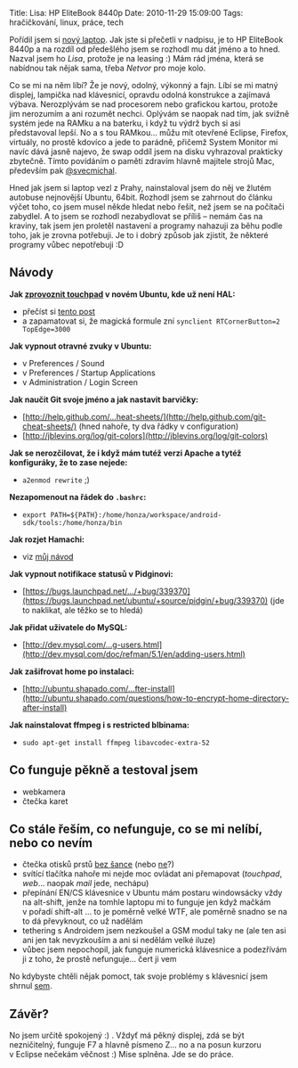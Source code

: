 Title: Lisa: HP EliteBook 8440p
Date: 2010-11-29 15:09:00
Tags: hračičkování, linux, práce, tech

Pořídil jsem si [nový laptop]({filename}2010-10-25_novy-laptop.md). Jak jste si přečetli v nadpisu, je to HP EliteBook 8440p a na rozdíl od předešlého jsem se rozhodl mu dát jméno a to hned. Nazval jsem ho *Lisa*, protože je na leasing :) Mám rád jména, která se nabídnou tak nějak sama, třeba *Netvor* pro moje kolo.

Co se mi na něm líbí? Že je nový, odolný, výkonný a fajn. Líbí se mi matný displej, lampička nad klávesnicí, opravdu odolná konstrukce a zajímavá výbava. Nerozplývám se nad procesorem nebo grafickou kartou, protože jim nerozumím a ani rozumět nechci. Oplývám se naopak nad tím, jak svižně systém jede na RAMku a na baterku, i když tu výdrž bych si asi představoval lepší. No a s tou RAMkou… můžu mít otevřené Eclipse, Firefox, virtuály, no prostě kdovíco a jede to parádně, přičemž System Monitor mi navíc dává jasně najevo, že swap oddíl jsem na disku vyhrazoval prakticky zbytečně. Tímto povídáním o paměti zdravím hlavně majitele strojů Mac, především pak [@svecmichal](http://twitter.com/svecmichal).

Hned jak jsem si laptop vezl z Prahy, nainstaloval jsem do něj ve žlutém autobuse nejnovější Ubuntu, 64bit. Rozhodl jsem se zahrnout do článku výčet toho, co jsem musel někde hledat nebo řešit, než jsem se na počítači zabydlel. A to jsem se rozhodl nezabydlovat se příliš – nemám čas na kraviny, tak jsem jen proletěl nastavení a programy nahazuji za běhu podle toho, jak je zrovna potřebuji. Je to i dobrý způsob jak zjistit, že některé programy vůbec nepotřebuji :D

## Návody

**Jak [zprovoznit touchpad]({filename}2010-11-08_hamachi-na-ubuntu.md) v novém Ubuntu, kde už není HAL:**

-   přečíst si [tento post](http://newyork.ubuntuforums.org/showthread.php?t=1603683)
-   a zapamatovat si, že magická formule zní `synclient RTCornerButton=2 TopEdge=3000`

**Jak vypnout otravné zvuky v Ubuntu:**

-   v Preferences / Sound
-   v Preferences / Startup Applications
-   v Administration / Login Screen

**Jak naučit Git svoje jméno a jak nastavit barvičky:**

-   [http://help.github.com/…heat-sheets/](http://help.github.com/git-cheat-sheets/) (hned nahoře, ty dva řádky v configuration)
-   [http://jblevins.org/log/git-colors](http://jblevins.org/log/git-colors)

**Jak se nerozčilovat, že i když mám tutéž verzi Apache a tytéž konfiguráky, že to zase nejede:**

-   `a2enmod rewrite` ;)

**Nezapomenout na řádek do `.bashrc`:**

-   `export PATH=${PATH}:/home/honza/workspace/android-sdk/tools:/home/honza/bin`

**Jak rozjet Hamachi:**

-   viz [můj návod]({filename}2010-11-08_hamachi-na-ubuntu.md)

**Jak vypnout notifikace statusů v Pidginovi:**

-   [https://bugs.launchpad.net/…/+bug/339370](https://bugs.launchpad.net/ubuntu/+source/pidgin/+bug/339370) (jde to naklikat, ale těžko se to hledá)

**Jak přidat uživatele do MySQL:**

-   [http://dev.mysql.com/…g-users.html](http://dev.mysql.com/doc/refman/5.1/en/adding-users.html)

**Jak zašifrovat home po instalaci:**

-   [http://ubuntu.shapado.com/…fter-install](http://ubuntu.shapado.com/questions/how-to-encrypt-home-directory-after-install)

**Jak nainstalovat ffmpeg i s restricted blbinama:**

-   `sudo apt-get install ffmpeg libavcodec-extra-52`

## Co funguje pěkně a testoval jsem

-   webkamera
-   čtečka karet

## Co stále řeším, co nefunguje, co se mi nelíbí, nebo co nevím

-   čtečka otisků prstů [bez šance](http://twitter.com/#!/littlemaple/status/9233187414740993) (nebo [ne](http://twitter.com/#!/martin_javorek/status/9239350004940800)?)
-   svítící tlačítka nahoře mi nejde moc ovládat ani přemapovat (*touchpad*, *web*… naopak *mail* jede, nechápu)
-   přepínání EN/CS klávesnice v Ubuntu mám postaru windowsácky vždy na alt-shift, jenže na tomhle laptopu mi to funguje jen když mačkám v pořadí shift-alt … to je poměrně velké WTF, ale poměrně snadno se na to dá převyknout, co už nadělám
-   tethering s Androidem jsem nezkoušel a GSM modul taky ne (ale ten asi ani jen tak nevyzkouším a ani si nedělám velké iluze)
-   vůbec jsem nepochopil, jak funguje numerická klávesnice a podezřívám ji z toho, že prostě nefunguje… čert ji vem

No kdybyste chtěli nějak pomoct, tak svoje problémy s klávesnicí jsem shrnul [sem](http://www.linlap.com/wiki/hp+elitebook+8440p#comment_b07fe68646b9dd791d986ad4371c82ef).

## Závěr?

No jsem určitě spokojený :) . Vždyť má pěkný displej, zdá se být nezničitelný, funguje F7 a hlavně písmeno Z… no a na posun kurzoru v Eclipse nečekám věčnost :) Mise splněna. Jde se do práce.
